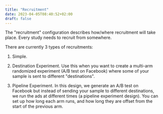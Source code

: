```yaml
---
title: "Recruitment"
date: 2023-04-05T08:40:52+02:00
draft: false
---
```


The "recruitment" configuration describes how/where recruitment will take place. Every study needs to recruit from somewhere.

There are currently 3 types of recruitments:

1. Simple.


2. Destination Experiment. Use this when you want to create a multi-arm randomized experiment (A/B test on Facebook) where some of your sample is sent to different "destinations".

3. Pipeline Experiment. In this design, we generate an A/B test on Facebook but instead of sending your sample to different destinations, we run the ads at different times (a pipeline experiment design). You can set up how long each arm runs, and how long they are offset from the start of the previous arm.

